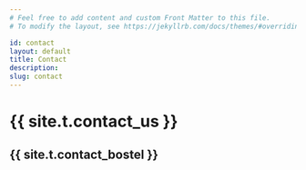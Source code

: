 ```yaml
---
# Feel free to add content and custom Front Matter to this file.
# To modify the layout, see https://jekyllrb.com/docs/themes/#overriding-theme-defaults

id: contact
layout: default
title: Contact
description: 
slug: contact
---
```

<!-- <div id="player" data-plyr-provider="vimeo" data-plyr-embed-id="331429597" data-vimeo-responsive="true" data-vimeo-autplay="true"></div> -->
<div class="page-header">
    <div class="page-header__content container">
        <h1 class="h4 page-label">{{ site.t.contact_us }}</h1>
        <h2 class="h1 page-title">{{ site.t.contact_bostel }}</h2>
    </div>
</div>
<article class="page-content">     
    <!-- <section class="page-section">
        <div class="container">
            {{ site.t.contact_content }}
            <div class="cognito">
                <div class="cognito">
                    <script src="https://services.cognitoforms.com/s/Fi2AQefBoUefuZmI70NHAQ"></script>
                    <script>Cognito.load("forms", { id: "1" });</script>
                </div>
            </div>
        </div>
    </section>
    <section class="page-section section-get-started">
        <div class="container">
            <div class="row md-reverse">
                <div class="arch"></div>
                <div class="col col-img">
                    <img class="img" src="/assets/footer-image.png" />
                </div>
                <div class="page-section__content col txt-md-center">
                    <div class="mb-2">
                        <h2 class="section-title mb2 text--white">{{ site.t.ready_to_get_started }}</h2>
                        <a class="btn btn--lg btn--light" href="#">{{ site.t.kickstart_your_future }}</a>
                    </div>
                    <div>
                        <img class="footer-logo" src="/assets/logo.svg" alt="{{ site.t.oenologic }}">
                        <div>
                            <img class="mb-1" src="/assets/app-store.svg" alt="{{ site.t.coming_soon_ios }}" />
                            <img class="mb-1" src="/assets/google-play.svg" alt="{{ site.t.coming_soon_android }}" />
                        </div>
                    </div>
                </div>
            </div>
        </div>
    </section> -->
</article>
